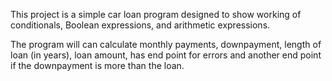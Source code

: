 This project is a simple car loan program designed to show working of conditionals, Boolean expressions, and arithmetic expressions.

The program will can calculate monthly payments, downpayment, length of loan (in years), loan amount, has end point for errors and another end point if the downpayment is more than the loan. 
